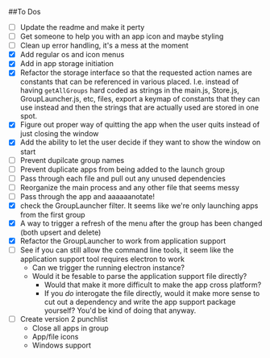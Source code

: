 ##To Dos
- [ ] Update the readme and make it perty
- [ ] Get someone to help you with an app icon and maybe styling
- [ ] Clean up error handling, it's a mess at the moment
- [x] Add regular os and icon menus
- [x] Add in app storage initiation
- [x] Refactor the storage interface so that the requested action names are constants that can be referenced in various placed. I.e. instead of having `getAllGroups` hard coded as strings in the main.js, Store.js, GroupLauncher.js, etc, files, export a keymap of constants that they can use instead and then the strings that are actually used are stored in one spot.
- [x] Figure out proper way of quitting the app when the user quits instead of just closing the window
- [x] Add the ability to let the user decide if they want to show the window on start
- [ ] Prevent dupilcate group names
- [ ] Prevent duplicate apps from being added to the launch group
- [ ] Pass through each file and pull out any unused dependencies
- [ ] Reorganize the main process and any other file that seems messy
- [ ] Pass through the app and aaaaaanotate!
- [x] check the GroupLauncher filter. It seems like we're only launching apps from the first group
- [x] A way to trigger a refresh of the menu after the group has been changed (both upsert and delete)
- [x] Refactor the GroupLauncher to work from application support
- [ ] See if you can still allow the command line tools, it seem like the application support tool requires electron to work
    - Can we trigger the running electron instance?
    - Would it be fesable to parse the application support file directly?
        - Would that make it more difficult to make the app cross platform?
        - If you _do_ interogate the file directly, would it make more sense to cut out a dependency and write the app support package yourself? You'd be kind of doing that anyway.
- [ ] Create version 2 punchlist
    - Close all apps in group
    - App/file icons
    - Windows support
